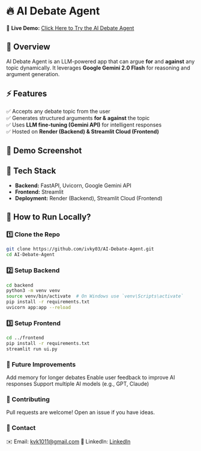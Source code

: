 # 🔥 AI Debate Agent

🚀 **Live Demo:** [Click Here to Try the AI Debate Agent](https://ai-debate-agent-rby4ux2agtw4yxkrlgmkp8.streamlit.app/)

## 📌 Overview

AI Debate Agent is an LLM-powered app that can argue **for** and **against** any topic dynamically. It leverages **Google Gemini 2.0 Flash** for reasoning and argument generation.

## ⚡ Features

✅ Accepts any debate topic from the user  
✅ Generates structured arguments **for & against** the topic  
✅ Uses **LLM fine-tuning (Gemini API)** for intelligent responses  
✅ Hosted on **Render (Backend) & Streamlit Cloud (Frontend)**

## 📸 Demo Screenshot

## 🔧 Tech Stack

- **Backend:** FastAPI, Uvicorn, Google Gemini API
- **Frontend:** Streamlit
- **Deployment:** Render (Backend), Streamlit Cloud (Frontend)

## 🚀 How to Run Locally?

### 1️⃣ Clone the Repo

```bash
git clone https://github.com/ivky03/AI-Debate-Agent.git
cd AI-Debate-Agent
```

### 2️⃣ Setup Backend

```bash
cd backend
python3 -m venv venv
source venv/bin/activate  # On Windows use `venv\Scripts\activate`
pip install -r requirements.txt
uvicorn app:app --reload
```

### 3️⃣ Setup Frontend

```bash
cd ../frontend
pip install -r requirements.txt
streamlit run ui.py
```

### 🎯 Future Improvements

Add memory for longer debates
Enable user feedback to improve AI responses
Support multiple AI models (e.g., GPT, Claude)

### 🤝 Contributing

Pull requests are welcome! Open an issue if you have ideas.

### 📧 Contact

✉️ Email: kvk1011@gmail.com
🔗 LinkedIn: [LinkedIn](https://www.linkedin.com/in/k-vignesh-kumar/)
